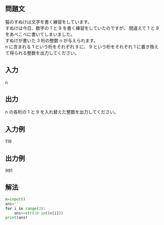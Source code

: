 ## 問題文
猫のすぬけは文字を書く練習をしています。  
すぬけは今日、数字の 1 と 9 を書く練習をしていたのですが、 間違えて 1 と 9 をあべこべに書いてしまいました。  
すぬけが書いた 
3 桁の整数 
n が与えられます。   
n に含まれる 1 という桁をそれぞれ 9 に、 9 という桁をそれぞれ 1 に置き換えて得られる整数を出力してください。  
## 入力
n
## 出力
n の各桁の 
1 と 
9 を入れ替えた整数を出力してください。
## 入力例
119
## 出力例
991
## 解法

```python
n=input()
ans=''
for i in range(3):
    ans+=str(10-int(n[i]))
print(ans)